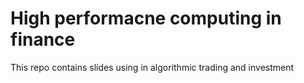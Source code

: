 # High performacne computing in finance
This repo contains slides using in algorithmic trading and investment
